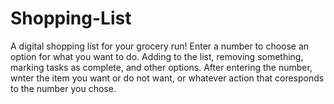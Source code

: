 # Shopping-List
A digital shopping list for your grocery run!
Enter a number to choose an option for what you want to do. Adding to the list, removing something, marking tasks as complete, and other options.
After entering the number, wnter the item you want or do not want, or whatever action that coresponds to the number you chose. 
